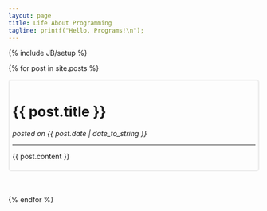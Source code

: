 ```yaml
---
layout: page
title: Life About Programming
tagline: printf("Hello, Programs!\n");
---
```

{% include JB/setup %}

{% for post in site.posts %}

<div style="border-style:solid; border-color:#EEE;padding:5px;-webkit-border-radius:6px;-moz-border-radius:6px;border-radius:6px;">
<h1 class="index-post-title">{{ post.title }}</h1> <em>posted on {{ post.date | date_to_string }}</em>
<hr/>

{{ post.content }}

</div>
<br/>
<br/>

{% endfor %}

